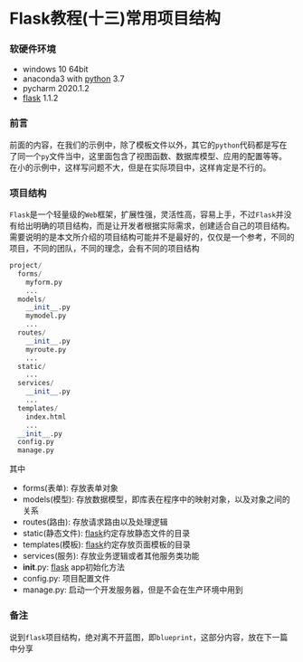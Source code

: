 # Flask教程(十三)常用项目结构

### 软硬件环境

- windows 10 64bit
- anaconda3 with [python](https://xugaoxiang.com/tag/python/) 3.7
- pycharm 2020.1.2
- [flask](https://xugaoxiang.com/tag/flask/) 1.1.2

### 前言

前面的内容，在我们的示例中，除了模板文件以外，其它的`python`代码都是写在了同一个`py`文件当中，这里面包含了视图函数、数据库模型、应用的配置等等。在小的示例中，这样写问题不大，但是在实际项目中，这样肯定是不行的。

### 项目结构

`Flask`是一个轻量级的`Web`框架，扩展性强，灵活性高，容易上手，不过`Flask`并没有给出明确的项目结构，而是让开发者根据实际需求，创建适合自己的项目结构。需要说明的是本文所介绍的项目结构可能并不是最好的，仅仅是一个参考，不同的项目，不同的团队，不同的理念，会有不同的项目结构

```python
project/
  forms/
    myform.py
    ...
  models/
    __init__.py
    mymodel.py
    ...
  routes/
    __init__.py
    myroute.py
    ...
  static/
    ...
  services/
    __init__.py
    ...
  templates/
    index.html
    ...
  __init__.py
  config.py
  manage.py
```

其中

- forms(表单): 存放表单对象
- models(模型): 存放数据模型，即库表在程序中的映射对象，以及对象之间的关系
- routes(路由): 存放请求路由以及处理逻辑
- static(静态文件): [flask](https://xugaoxiang.com/tag/flask/)约定存放静态文件的目录
- templates(模板): [flask](https://xugaoxiang.com/tag/flask/)约定存放页面模板的目录
- services(服务): 存放业务逻辑或者其他服务类功能
- **init**.py: [flask](https://xugaoxiang.com/tag/flask/) app初始化方法
- config.py: 项目配置文件
- manage.py: 启动一个开发服务器，但是不会在生产环境中用到

### 备注

说到`flask`项目结构，绝对离不开蓝图，即`blueprint`，这部分内容，放在下一篇中分享